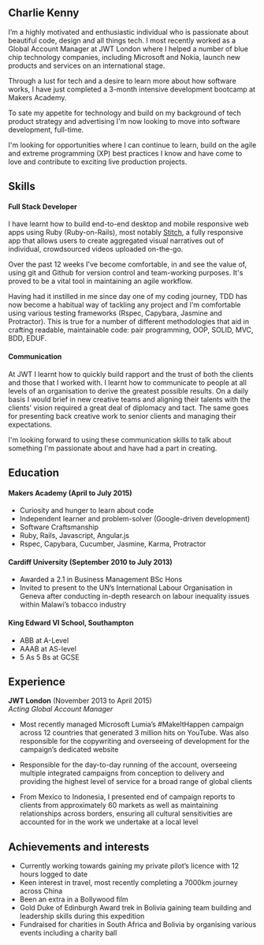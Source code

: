 ## Charlie Kenny

I’m a highly motivated and enthusiastic individual who is passionate about beautiful code, design and all things tech. I most recently worked as a Global Account Manager at JWT London where I helped a number of blue chip technology companies, including Microsoft and Nokia, launch new products and services on an international stage. 

Through a lust for tech and a desire to learn more about how software works, I have just completed a 3-month intensive development bootcamp at Makers Academy.

To sate my appetite for technology and build on my background of tech product strategy and advertising I'm now looking to move into software development, full-time.

I'm looking for opportunities where I can continue to learn, build on the agile and extreme programming (XP) best practices I know and have come to love and contribute to exciting live production projects.

## Skills

#### Full Stack Developer

I have learnt how to build end-to-end desktop and mobile responsive web apps using Ruby (Ruby-on-Rails), most notably [Stitch](http://stitchvid.herokuapp.com/), a fully responsive app that allows users to create aggregated visual narratives out of individual, crowdsourced videos uploaded on-the-go.

Over the past 12 weeks I've become comfortable, in and see the value of, using git and Github for version control and team-working purposes. It's proved to be a vital tool in maintaining an agile workflow.

Having had it instilled in me since day one of my coding journey, TDD has now become a habitual way of tackling any project and I'm comfortable using various testing frameworks (Rspec, Capybara, Jasmine and Protractor). This is true for a number of different methodologies that aid in crafting readable, maintainable code: pair programming, OOP, SOLID, MVC, BDD, EDUF.

#### Communication

At JWT I learnt how to quickly build rapport and the trust of both the clients and those that I worked with. I learnt how to communicate to people at all levels of an organisation to derive the greatest possible results. On a daily basis I would brief in new creative teams and aligning their talents with the clients' vision required a great deal of diplomacy and tact.
The same goes for presenting back creative work to senior clients and managing their expectations.

I'm looking forward to using these communication skills to talk about something I'm passionate about and have had a part in creating. 

## Education

#### Makers Academy (April to July 2015)

- Curiosity and hunger to learn about code
- Independent learner and problem-solver (Google-driven development)
- Software Craftsmanship
- Ruby, Rails, Javascript, Angular.js
- Rspec, Capybara, Cucumber, Jasmine, Karma, Protractor

#### Cardiff University (September 2010 to July 2013)

- Awarded a 2.1 in Business Management BSc Hons
- Invited to present to the UN’s International Labour Organisation in Geneva after conducting in-depth research on labour inequality issues within Malawi’s tobacco industry

#### King Edward VI School, Southampton

- ABB at A-Level
- AAAB at AS-level
- 5 As 5 Bs at GCSE

## Experience

**JWT London** (November 2013 to April 2015)    
*Acting Global Account Manager* 

*	Most recently managed Microsoft Lumia’s #MakeItHappen campaign across 12 countries that generated 3 million hits on YouTube. Was also responsible for the copywriting and overseeing of development for the campaign’s dedicated website

* Responsible for the day-to-day running of the account, overseeing multiple integrated campaigns from conception to delivery and providing the highest level of service for a broad range of global clients 

*	From Mexico to Indonesia, I presented end of campaign reports to clients from approximately 60 markets as well as maintaining relationships across borders, ensuring all cultural sensitivities are accounted for in the work we undertake at a local level

## Achievements and interests
- Currently working towards gaining my private pilot’s licence with 12 hours logged to date
-	Keen interest in travel, most recently completing a 7000km journey across China
- Been an extra in a Bollywood film
- Gold Duke of Edinburgh Award trek in Bolivia gaining team building and leadership skills during this expedition 
- Fundraised for charities in South Africa and Bolivia by organising various events including a charity ball
